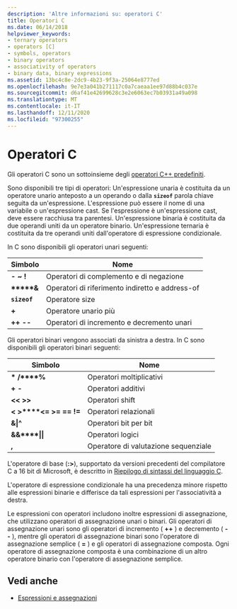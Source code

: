 ```yaml
---
description: 'Altre informazioni su: operatori C'
title: Operatori C
ms.date: 06/14/2018
helpviewer_keywords:
- ternary operators
- operators [C]
- symbols, operators
- binary operators
- associativity of operators
- binary data, binary expressions
ms.assetid: 13bc4c8e-2dc9-4b23-9f3a-25064e8777ed
ms.openlocfilehash: 9e7e3a041b271117c0a7caeaa1ee97d88b4c037e
ms.sourcegitcommit: d6af41e42699628c3e2e6063ec7b03931a49a098
ms.translationtype: MT
ms.contentlocale: it-IT
ms.lasthandoff: 12/11/2020
ms.locfileid: "97300255"
---
```

# <a name="c-operators"></a>Operatori C

Gli operatori C sono un sottoinsieme degli [operatori C++ predefiniti](../cpp/cpp-built-in-operators-precedence-and-associativity.md).

Sono disponibili tre tipi di operatori: Un'espressione unaria è costituita da un operatore unario anteposto a un operando o dalla **`sizeof`** parola chiave seguita da un'espressione. L'espressione può essere il nome di una variabile o un'espressione cast. Se l'espressione è un'espressione cast, deve essere racchiusa tra parentesi. Un'espressione binaria è costituita da due operandi uniti da un operatore binario. Un'espressione ternaria è costituita da tre operandi uniti dall'operatore di espressione condizionale.

In C sono disponibili gli operatori unari seguenti:

|Simbolo|Nome|
|------------|----------|
|**-** **~** **!**|Operatori di complemento e di negazione|
|**&#42;****&**|Operatori di riferimento indiretto e address-of|
|**`sizeof`**|Operatore size|
|**+**|Operatore unario più|
|**++** **--**|Operatori di incremento e decremento unari|

Gli operatori binari vengono associati da sinistra a destra. In C sono disponibili gli operatori binari seguenti:

|Simbolo|Nome|
|------------|----------|
|**&#42;** **/****%**|Operatori moltiplicativi|
|**+** **-**|Operatori additivi|
|**\<\<** **>>**|Operatori shift|
|**\<** **>****\<=** **>=** **==** **!=**|Operatori relazionali|
|**&****&#124;****^**|Operatori bit per bit|
|**&&****&#124;&#124;**|Operatori logici|
|**,**|Operatore di valutazione sequenziale|

L'operatore di base (**:>**), supportato da versioni precedenti del compilatore C a 16 bit di Microsoft, è descritto in [Riepilogo di sintassi del linguaggio C](../c-language/c-language-syntax-summary.md).

L'operatore di espressione condizionale ha una precedenza minore rispetto alle espressioni binarie e differisce da tali espressioni per l'associatività a destra.

Le espressioni con operatori includono inoltre espressioni di assegnazione, che utilizzano operatori di assegnazione unari o binari. Gli operatori di assegnazione unari sono gli operatori di incremento ( **++** ) e decremento ( **--** ), mentre gli operatori di assegnazione binari sono l'operatore di assegnazione semplice ( **=** ) e gli operatori di assegnazione composta. Ogni operatore di assegnazione composta è una combinazione di un altro operatore binario con l'operatore di assegnazione semplice.

## <a name="see-also"></a>Vedi anche

- [Espressioni e assegnazioni](../c-language/expressions-and-assignments.md)
